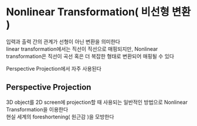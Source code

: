 # Nonlinear Transformation( 비선형 변환 )
입력과 출력 간의 관계가 선형이 아닌 변환을 의미한다   
linear transformation에서는 직선이 직선으로 매핑되지만, Nonlinear transformation은 직선이 곡선 혹은 더 복잡한 형태로 변환되어 매핑될 수 있다   

Perspective Projection에서 자주 사용된다   
## Perspective Projection
3D object를 2D screen에 projection할 때 사용되는 일반적인 방법으로 Nonlinear Transformation을 이용한다   
현실 세계의 foreshortening( 원근감 )을 모방한다   

